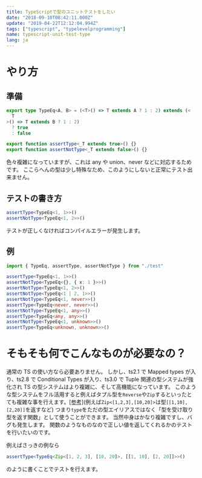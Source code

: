 ```yaml
---
title: TypeScriptで型のユニットテストをしたい
date: "2018-09-10T08:42:11.000Z"
update: "2019-04-22T12:12:04.994Z"
tags: ["typescript", "typelevelprogramming"]
name: typescript-unit-test-type
lang: ja
---
```


# やり方

## 準備

```ts:test.ts
export type TypeEq<A, B> = (<T>() => T extends A ? 1 : 2) extends (<
  T
>() => T extends B ? 1 : 2)
  ? true
  : false

export function assertType<_T extends true>() {}
export function assertNotType<_T extends false>() {}
```

色々複雑になっていますが、これは any や union、never などに対応するためです。
ここらへんの型は少し特殊なため、このようにしないと正常にテスト出来ません。

## テストの書き方

```ts
assertType<TypeEq<1, 1>>()
assertNotType<TypeEq<1, 2>>()
```

テストが正しくなければコンパイルエラーが発生します。

## 例

```ts
import { TypeEq, assertType, assertNotType } from "./test"

assertType<TypeEq<1, 1>>()
assertNotType<TypeEq<{}, { x: 1 }>>()
assertNotType<TypeEq<1, 2>>()
assertNotType<TypeEq<1 | 2, 1>>()
assertNotType<TypeEq<1, never>>()
assertType<TypeEq<never, never>>()
assertNotType<TypeEq<1, any>>()
assertType<TypeEq<any, any>>()
assertNotType<TypeEq<1, unknown>>()
assertType<TypeEq<unknown, unknown>>()
```

# そもそも何でこんなものが必要なの？

通常の TS の使い方なら必要ありません。
しかし、ts2.1 で Mapped types が入り、ts2.8 で Conditional Types が入り、ts3.0 で Tuple 関連の型システムが強化され TS の型システムはより複雑に、そして高機能になっています。
このような型システムをフル活用すると例えばタプル型を`Reverse`や`Zip`するといったとても複雑な事を行えます。[\[参考\]](https://github.com/Microsoft/TypeScript/pull/24897)(例えば`Zip<[1,2,3],[10,20]>`は型`[[1,10],[2,20]]`を返すなど)
つまり`type`をただの型エイリアスではなく「型を受け取り型を返す関数」として使うことができます。
当然中身はかなり複雑ですし、バグも発生します。
関数のようなものなので正しい値を返してくれるかのテストを行いたいのです。

例えばさっきの例なら

```ts
assertType<TypeEq<Zip<[1, 2, 3], [10, 20]>, [[1, 10], [2, 20]]>>()
```

のように書くことでテストを行えます。
